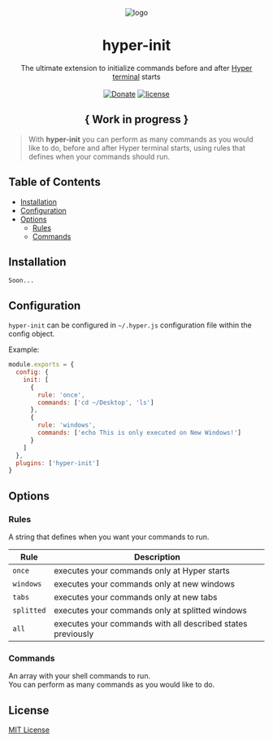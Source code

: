<p align="center"><img src="https://i.imgur.com/putnspY.png" alt="logo"/></p>

<h1 align="center">hyper-init</h1>

<p align="center">The ultimate extension to initialize commands before and after <a href="https://hyper.is/">Hyper terminal</a> starts
<br/><br/>
<a href="https://paypal.me/daltonmenezes"><img src="https://img.shields.io/badge/Donate-green.svg" alt="Donate" /></a>
<a href="https://github.com/daltonmenezes/hyper-init/blob/master/LICENSE">
    <img src="https://img.shields.io/github/license/mashape/apistatus.svg" alt="license"/>
</a>
</p>

<h2 align="center">{ Work in progress }</h2>

> With **hyper-init** you can perform as many commands as you would like to do, before and after Hyper terminal starts, using rules that defines when your commands should run.

## Table of Contents

- [Installation](#installation)
- [Configuration](#configuration)
- [Options](#options)
  - [Rules](#rules)
  - [Commands](#commands)


## Installation
```
Soon...
```

## Configuration
```hyper-init``` can be configured in ```~/.hyper.js``` configuration file within the config object.

Example:
```js
module.exports = {
  config: {
    init: [
      {
        rule: 'once',
        commands: ['cd ~/Desktop', 'ls']
      },
      {
        rule: 'windows',
        commands: ['echo This is only executed on New Windows!']
      }
    ]    
  },
  plugins: ['hyper-init']
}
```

## Options

### Rules
A string that defines when you want your commands to run.

 Rule | Description 
 --- | --- 
 `once` | executes your commands only at Hyper starts
 `windows` | executes your commands only at new windows
 `tabs` | executes your commands only at new tabs
 `splitted` | executes your commands only at splitted windows
 `all` | executes your commands with all described states previously

### Commands
An array with your shell commands to run.<br/>
You can perform as many commands as you would like to do.

## License
[MIT License](https://github.com/daltonmenezes/hyper-init/blob/master/LICENSE)

